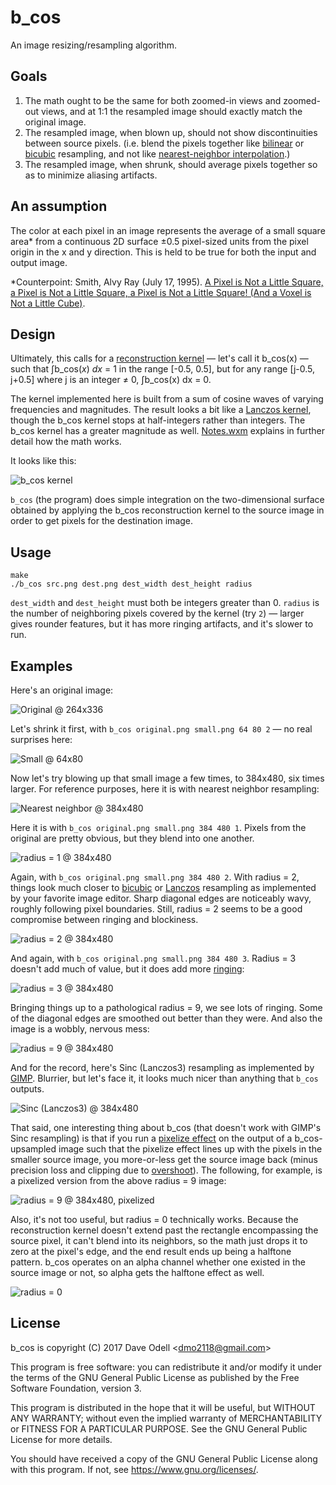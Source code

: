 b_cos
=====
An image resizing/resampling algorithm.

## Goals
1. The math ought to be the same for both zoomed-in views and zoomed-out views,
   and at 1:1 the resampled image should exactly match the original image.
2. The resampled image, when blown up, should not show discontinuities between
   source pixels. (i.e. blend the pixels together like
   [bilinear](https://en.wikipedia.org/wiki/Bilinear_interpolation) or
   [bicubic](https://en.wikipedia.org/wiki/Bicubic_interpolation) resampling,
   and not like
   [nearest-neighbor interpolation](https://en.wikipedia.org/wiki/Nearest-neighbor_interpolation).)
3. The resampled image, when shrunk, should average pixels together so as to
   minimize aliasing artifacts.

## An assumption
The color at each pixel in an image represents the average of a small square
area* from a continuous 2D surface ±0.5 pixel-sized units from the pixel origin
in the x and y direction. This is held to be true for both the input and output
image.

*Counterpoint: Smith, Alvy Ray (July 17, 1995). [A Pixel is Not a Little
Square, a Pixel is Not a Little Square, a Pixel is Not a Little Square! (And a
Voxel is Not a Little Cube)](http://alvyray.com/Memos/CG/Microsoft/6_pixel.pdf).

## Design
Ultimately, this calls for a
[reconstruction kernel](https://en.wikipedia.org/wiki/Signal_reconstruction) —
let's call it b\_cos(x) — such that ∫b\_cos(_x_) _dx_ = 1 in the range [-0.5,
0.5], but for any range [j-0.5, j+0.5] where j is an integer ≠ 0, ∫b_cos(x) dx =
0.

The kernel implemented here is built from a sum of cosine waves of varying
frequencies and magnitudes. The result looks a bit like a
[Lanczos kernel](https://en.wikipedia.org/wiki/Lanczos_resampling), though the
b\_cos kernel stops at half-integers rather than integers. The b\_cos kernel
has a greater magnitude as well. [Notes.wxm](Notes.wxm) explains in further
detail how the math works.

It looks like this:

![b_cos kernel](doc/kernel.png)

`b_cos` (the program) does simple integration on the two-dimensional surface
obtained by applying the b\_cos reconstruction kernel to the source image in
order to get pixels for the destination image.

## Usage

```
make
./b_cos src.png dest.png dest_width dest_height radius
```

`dest_width` and `dest_height` must both be integers greater than 0. `radius` is
the number of neighboring pixels covered by the kernel (try `2`) — larger gives
rounder features, but it has more ringing artifacts, and it's slower to run.

## Examples

Here's an original image:

![Original @ 264x336](doc/original.png)

Let's shrink it first, with `b_cos original.png small.png 64 80 2` — no real
surprises here:

![Small @ 64x80](doc/small.png)

Now let's try blowing up that small image a few times, to 384x480, six times
larger. For reference purposes, here it is with nearest neighbor resampling:

![Nearest neighbor @ 384x480](doc/nearest.png)

Here it is with `b_cos original.png small.png 384 480 1`. Pixels from the
original are pretty obvious, but they blend into one another.

![radius = 1 @ 384x480](doc/r1.png)

Again, with `b_cos original.png small.png 384 480 2`. With radius = 2, things
look much closer to
[bicubic](https://en.wikipedia.org/wiki/Bicubic_interpolation) or
[Lanczos](https://en.wikipedia.org/wiki/Lanczos_resampling) resampling as
implemented by your favorite image editor. Sharp diagonal edges are noticeably
wavy, roughly following pixel boundaries. Still, radius = 2 seems to be a good
compromise between ringing and blockiness.

![radius = 2 @ 384x480](doc/r2.png)

And again, with `b_cos original.png small.png 384 480 3`. Radius = 3 doesn't add
much of value, but it does add more
[ringing](https://en.wikipedia.org/wiki/Ringing_artifacts):

![radius = 3 @ 384x480](doc/r3.png)

Bringing things up to a pathological radius = 9, we see lots of ringing. Some
of the diagonal edges are smoothed out better than they were. And also the image
is a wobbly, nervous mess:

![radius = 9 @ 384x480](doc/r9.png)

And for the record, here's Sinc (Lanczos3) resampling as implemented by
[GIMP](https://www.gimp.org/). Blurrier, but let's face it, it looks much nicer
than anything that `b_cos` outputs.

![Sinc (Lanczos3) @ 384x480](doc/lanczos.png)

That said, one interesting thing about b\_cos (that doesn't work with GIMP's
Sinc resampling) is that if you run a
[pixelize effect](https://docs.gimp.org/2.8/en/plug-in-pixelize.html) on the
output of a b\_cos-upsampled image such that the pixelize effect lines up with
the pixels in the smaller source image, you more-or-less get the source image
back (minus precision loss and clipping due to
[overshoot](https://en.wikipedia.org/wiki/Overshoot_(signal))). The following,
for example, is a pixelized version from the above radius = 9 image:

![radius = 9 @ 384x480, pixelized](doc/pixelize.png)

Also, it's not too useful, but radius = 0 technically works. Because the
reconstruction kernel doesn't extend past the rectangle encompassing the source
pixel, it can't blend into its neighbors, so the math just drops it to zero at
the pixel's edge, and the end result ends up being a halftone pattern. b\_cos
operates on an alpha channel whether one existed in the source image or not, so
alpha gets the halftone effect as well.

![radius = 0](doc/r0.png)

License
-------

b_cos is copyright (C) 2017 Dave Odell <<dmo2118@gmail.com>>

This program is free software: you can redistribute it and/or modify it under
the terms of the GNU General Public License as published by the Free Software
Foundation, version 3.

This program is distributed in the hope that it will be useful, but WITHOUT ANY
WARRANTY; without even the implied warranty of MERCHANTABILITY or FITNESS FOR A
PARTICULAR PURPOSE.  See the GNU General Public License for more details.

You should have received a copy of the GNU General Public License along with
this program.  If not, see <https://www.gnu.org/licenses/>.
